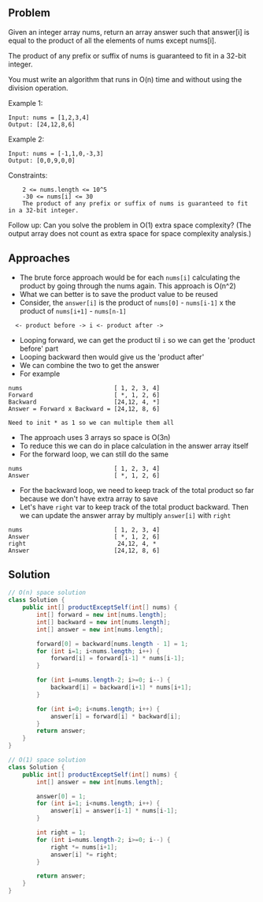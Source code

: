 ## Problem
Given an integer array nums, return an array answer such that answer[i] is equal to the product of all the elements of nums except nums[i].

The product of any prefix or suffix of nums is guaranteed to fit in a 32-bit integer.

You must write an algorithm that runs in O(n) time and without using the division operation.

 
Example 1:
```
Input: nums = [1,2,3,4]
Output: [24,12,8,6]
```
Example 2:
```
Input: nums = [-1,1,0,-3,3]
Output: [0,0,9,0,0]
```
 

Constraints:
```
    2 <= nums.length <= 10^5
    -30 <= nums[i] <= 30
    The product of any prefix or suffix of nums is guaranteed to fit in a 32-bit integer.
```
 

Follow up: Can you solve the problem in O(1) extra space complexity? (The output array does not count as extra space for space complexity analysis.)

## Approaches
- The brute force approach would be for each `nums[i]` calculating the product by going through the nums again. This approach is O(n^2)
- What we can better is to save the product value to be reused
- Consider, the `answer[i]` is the product of `nums[0]` - `nums[i-1]` x the product of `nums[i+1]` - `nums[n-1]`
```
  <- product before -> i <- product after ->
```
- Looping forward, we can get the product til `i` so we can get the 'product before' part
- Looping backward then would give us the 'product after'
- We can combine the two to get the answer
- For example
```
nums                          [ 1, 2, 3, 4]
Forward                       [ *, 1, 2, 6]
Backward                      [24,12, 4, *]
Answer = Forward x Backward = [24,12, 8, 6]

Need to init * as 1 so we can multiple them all
```

- The approach uses 3 arrays so space is O(3n)
- To reduce this we can do in place calculation in the answer array itself
- For the forward loop, we can still do the same
```
nums                          [ 1, 2, 3, 4]
Answer                        [ *, 1, 2, 6]
```
- For the backward loop, we need to keep track of the total product so far because we don't have extra array to save
- Let's have `right` var to keep track of the total product backward. Then we can update the answer array by multiply `answer[i]` with `right`
```
nums                          [ 1, 2, 3, 4]
Answer                        [ *, 1, 2, 6]
right                          24,12, 4, *  
Answer                        [24,12, 8, 6]
```

## Solution
```java
// O(n) space solution
class Solution {
    public int[] productExceptSelf(int[] nums) {
        int[] forward = new int[nums.length];
        int[] backward = new int[nums.length];
        int[] answer = new int[nums.length];

        forward[0] = backward[nums.length - 1] = 1;
        for (int i=1; i<nums.length; i++) {
            forward[i] = forward[i-1] * nums[i-1];
        }

        for (int i=nums.length-2; i>=0; i--) {
            backward[i] = backward[i+1] * nums[i+1];
        }

        for (int i=0; i<nums.length; i++) {
            answer[i] = forward[i] * backward[i];
        }
        return answer;
    }
}
```
```java
// O(1) space solution
class Solution {
    public int[] productExceptSelf(int[] nums) {
        int[] answer = new int[nums.length];

        answer[0] = 1;
        for (int i=1; i<nums.length; i++) {
            answer[i] = answer[i-1] * nums[i-1];
        }

        int right = 1;
        for (int i=nums.length-2; i>=0; i--) {
            right *= nums[i+1];
            answer[i] *= right;
        }

        return answer;
    }
}
```

